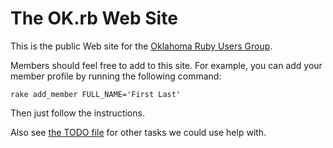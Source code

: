# The OK.rb Web Site

This is the public Web site for the [Oklahoma Ruby Users Group](http://ok-ruby.org).

Members should feel free to add to this site.  For example, you can add your member profile by running the following command:

    rake add_member FULL_NAME='First Last'

Then just follow the instructions.

Also see [the TODO file](http://github.com/okrb/okrb.github.com/blob/master/TODO) for other tasks we could use help with.

